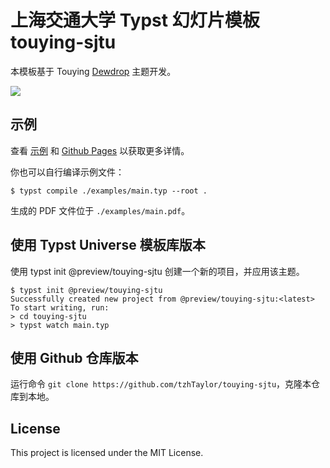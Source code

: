 # 上海交通大学 Typst 幻灯片模板 touying-sjtu

本模板基于 Touying [Dewdrop](https://github.com/touying-typ/touying/blob/main/themes/dewdrop.typ) 主题开发。

![](https://github.com/tzhTaylor/touying-sjtu/thumbnail.png)

## 示例

查看 [示例](examples) 和 [Github Pages](https://tzhtaylor.github.io/touying-sjtu) 以获取更多详情。

你也可以自行编译示例文件：

```console
$ typst compile ./examples/main.typ --root .
```

生成的 PDF 文件位于 `./examples/main.pdf`。

## 使用 Typst Universe 模板库版本

使用 typst init @preview/touying-sjtu 创建一个新的项目，并应用该主题。

```console
$ typst init @preview/touying-sjtu
Successfully created new project from @preview/touying-sjtu:<latest>
To start writing, run:
> cd touying-sjtu
> typst watch main.typ
```

## 使用 Github 仓库版本

运行命令 `git clone https://github.com/tzhTaylor/touying-sjtu`，克隆本仓库到本地。

## License

This project is licensed under the MIT License.